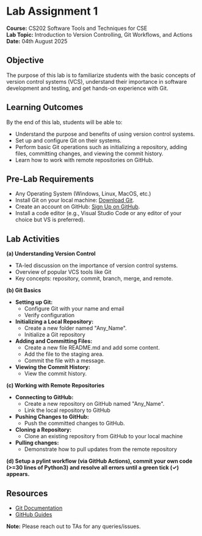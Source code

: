 # Lab Assignment 1

**Course:** CS202 Software Tools and Techniques for CSE  
**Lab Topic:** Introduction to Version Controlling, Git Workflows, and Actions  
**Date:** 04th August 2025

## Objective

The purpose of this lab is to familiarize students with the basic concepts of version control systems (VCS), understand their importance in software development and testing, and get hands-on experience with Git.

## Learning Outcomes

By the end of this lab, students will be able to:

- Understand the purpose and benefits of using version control systems.  
- Set up and configure Git on their systems.  
- Perform basic Git operations such as initializing a repository, adding files, committing changes, and viewing the commit history.  
- Learn how to work with remote repositories on GitHub.

## Pre-Lab Requirements

- Any Operating System (Windows, Linux, MacOS, etc.)
- Install Git on your local machine: [Download Git](https://git-scm.com/).
- Create an account on GitHub: [Sign Up on GitHub](https://github.com/).
- Install a code editor (e.g., Visual Studio Code or any editor of your choice but VS is preferred).

## Lab Activities

**(a) Understanding Version Control**
- TA-led discussion on the importance of version control systems.  
- Overview of popular VCS tools like Git  
- Key concepts: repository, commit, branch, merge, and remote.

**(b) Git Basics**
- **Setting up Git:**
    - Configure Git with your name and email  
    - Verify configuration  
- **Initializing a Local Repository:**
    - Create a new folder named "Any_Name".  
    - Initialize a Git repository  
- **Adding and Committing Files:**
    - Create a new file README.md and add some content.  
    - Add the file to the staging area.  
    - Commit the file with a message.  
- **Viewing the Commit History:**
    - View the commit history.

**(c) Working with Remote Repositories**
- **Connecting to GitHub:**
    - Create a new repository on GitHub named "Any_Name".  
    - Link the local repository to GitHub  
- **Pushing Changes to GitHub:**
    - Push the committed changes to GitHub.  
- **Cloning a Repository:**
    - Clone an existing repository from GitHub to your local machine  
- **Pulling changes:**
    - Demonstrate how to pull updates from the remote repository

**(d) Setup a pylint workflow (via GitHub Actions), commit your own code (>=30 lines of Python3) and resolve all errors until a green tick (✓) appears.**

## Resources

- [Git Documentation](https://git-scm.com/doc)
- [GitHub Guides](https://docs.github.com/en)

**Note:** Please reach out to TAs for any queries/issues.